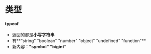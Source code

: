 # 类型





#### typeof

- 返回的都是**小写字符串**
- 有**“string" "boolean" "number" "object" "undefined" "function"**
- 新内容：**"symbol" "bigint"**